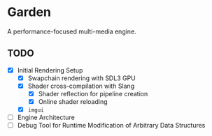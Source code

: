 # Garden

A performance-focused multi-media engine.

## TODO

- [x] Initial Rendering Setup
    - [x] Swapchain rendering with SDL3 GPU
    - [x] Shader cross-compilation with Slang
        - [x] Shader reflection for pipeline creation
        - [x] Online shader reloading
    - [x] `imgui`
- [ ] Engine Architecture
- [ ] Debug Tool for Runtime Modification of Arbitrary Data Structures